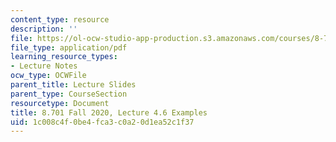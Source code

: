 ```yaml
---
content_type: resource
description: ''
file: https://ol-ocw-studio-app-production.s3.amazonaws.com/courses/8-701-introduction-to-nuclear-and-particle-physics-fall-2020/1c008c4f0be4fca3c0a20d1ea52c1f37_MIT8_701f20_lec4.6.pdf
file_type: application/pdf
learning_resource_types:
- Lecture Notes
ocw_type: OCWFile
parent_title: Lecture Slides
parent_type: CourseSection
resourcetype: Document
title: 8.701 Fall 2020, Lecture 4.6 Examples
uid: 1c008c4f-0be4-fca3-c0a2-0d1ea52c1f37
---
```


